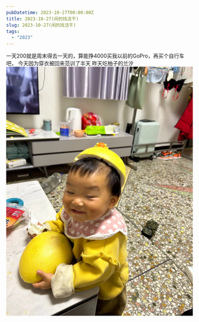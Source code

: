 ```yaml
---
pubDatetime: 2023-10-27T00:00:00Z
title: 2023-10-27(闲的找活干)
slug: 2023-10-27(闲的找活干)
tags:
  - "2023"
---
```


一天200就是周末得去一天的，算能挣4000买我以前的GoPro，再买个自行车吧，
今天因为穿衣被回来范训了半天
昨天吃柚子的兰汐
![](../../img/2023/2023-10-27.jpeg)
